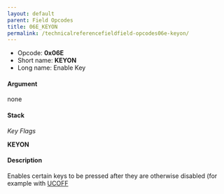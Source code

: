 ```yaml
---
layout: default
parent: Field Opcodes
title: 06E_KEYON
permalink: /technicalreferencefieldfield-opcodes06e-keyon/
---
```


-   Opcode: **0x06E**
-   Short name: **KEYON**
-   Long name: Enable Key

#### Argument

none

#### Stack

  
*Key Flags*

**KEYON**

#### Description

Enables certain keys to be pressed after they are otherwise disabled (for example with [UCOFF](../../../Script/Opcodes/04E_UCOFF)
